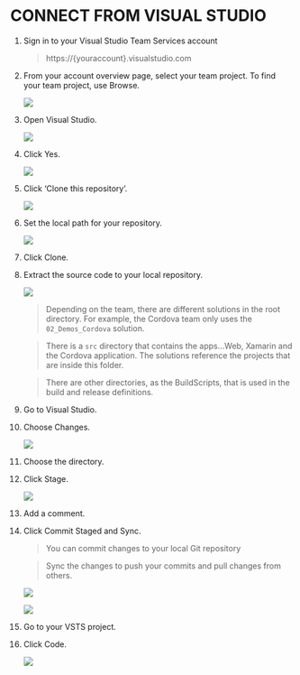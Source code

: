 # CONNECT FROM VISUAL STUDIO

1.  Sign in to your Visual Studio Team Services account 

    > https://{youraccount}.visualstudio.com

1.	From your account overview page, select your team project. To find your team project, use Browse.

     ![](img/Image1.jpg) 

1.	Open Visual Studio.	

    ![](img/intro/image7.jpg)

1.	Click Yes.	

    ![](img/intro/image8.jpg)

1.	Click ‘Clone this repository’.	

    ![](img/intro/image9.jpg)

1.	Set the local path for your repository.

    ![](img/intro/image10.jpg)

1.	Click Clone.

1.	Extract the source code to your local repository.

    ![](img/intro/image12.jpg)

    > Depending on the team, there are different solutions in the root directory. For example, the Cordova team only uses the `02_Demos_Cordova` solution.

    > There is a `src` directory that contains the apps…Web, Xamarin and the Cordova application. The solutions reference the projects that are inside this folder.

    > There are other directories, as the BuildScripts, that is used in the build and release definitions.

1.	Go to Visual Studio.

1.	Choose  Changes.	

    ![](img/intro/image13.jpg)

1.	Choose the directory.

1.	Click Stage.	

    ![](img/intro/image14.jpg)

1.	Add a comment.

1.	Click Commit Staged and Sync.	

    > You can commit changes to your local Git repository    
        
    > Sync the changes to push your commits and pull changes from others.

    ![](img/intro/image15.jpg)

    ![](img/intro/image16.jpg)

1.	Go to your VSTS project.

1.	Click Code.	

    ![](img/intro/image17.jpg)

